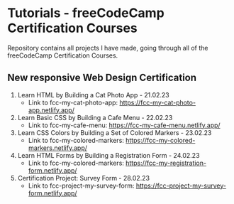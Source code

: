 # Tutorials - freeCodeCamp Certification Courses

Repository contains all projects I have made, going through all of the freeCodeCamp Certification Courses.

## New responsive Web Design Certification

1.  Learn HTML by Building a Cat Photo App - 21.02.23
    - Link to fcc-my-cat-photo-app: https://fcc-my-cat-photo-app.netlify.app/
2.  Learn Basic CSS by Building a Cafe Menu - 22.02.23
    - Link to fcc-my-cafe-menu: https://fcc-my-cafe-menu.netlify.app/
3.  Learn CSS Colors by Building a Set of Colored Markers - 23.02.23
    - Link to fcc-my-colored-markers: https://fcc-my-colored-markers.netlify.app/
4.  Learn HTML Forms by Building a Registration Form - 24.02.23
    - Link to fcc-my-colored-markers: https://fcc-my-registration-form.netlify.app/
5.  Certification Project: Survey Form - 28.02.23
    - Link to fcc-project-my-survey-form: https://fcc-project-my-survey-form.netlify.app/
